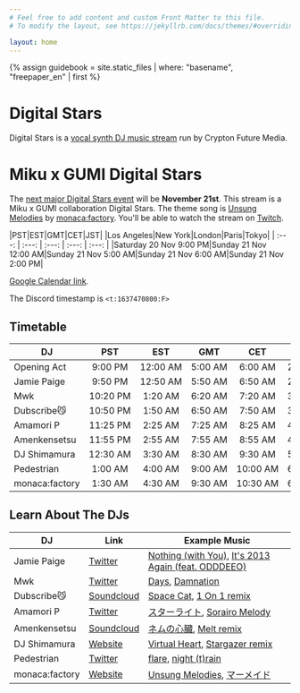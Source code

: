 ```yaml
---
# Feel free to add content and custom Front Matter to this file.
# To modify the layout, see https://jekyllrb.com/docs/themes/#overriding-theme-defaults

layout: home
---
```


{% assign guidebook = site.static_files | where: "basename", "freepaper_en" | first %}

# Digital Stars

Digital Stars is a [vocal synth DJ music
stream](https://digitalstars.club/hmds21/index.html) run by Crypton Future
Media.

# Miku x GUMI Digital Stars

The [next major Digital Stars
event](https://digitalstars.club/dsmg21/index_en.html) will be **November
21st**. This stream is a Miku x GUMI collaboration Digital Stars. The theme song
is [Unsung Melodies](https://www.youtube.com/watch?v=ohbSbLRJFeE) by
[monaca:factory](https://monacafactory.com). You'll be able to watch the stream
on [Twitch](https://www.twitch.tv/cfm_official).

|PST|EST|GMT|CET|JST|
|Los&nbsp;Angeles|New&nbsp;York|London|Paris|Tokyo|
| :---: | :---: | :---: | :---: | :---: |
|Saturday 20&nbsp;Nov 9:00&nbsp;PM|Sunday 21&nbsp;Nov 12:00&nbsp;AM|Sunday 21&nbsp;Nov 5:00&nbsp;AM|Sunday 21&nbsp;Nov 6:00&nbsp;AM|Sunday 21&nbsp;Nov 2:00&nbsp;PM|

[Google Calendar link](https://calendar.google.com/calendar/u/0/r/eventedit?text=Miku%20x%20GUMI%20Digital%20Stars&dates=20211121T050000Z/20211121T100000Z&ctz=Asia%2FTokyo).

The Discord timestamp is <code><t:1637470800:F></code>

## Timetable

|DJ|PST|EST|GMT|CET|JST|
|---| :---: | :---: | :---: | :---: | :---: |
|Opening Act|9:00&nbsp;PM|12:00&nbsp;AM|5:00&nbsp;AM|6:00&nbsp;AM|2:00&nbsp;PM|
|Jamie Paige|9:50&nbsp;PM|12:50&nbsp;AM|5:50&nbsp;AM|6:50&nbsp;AM|2:50&nbsp;PM|
|Mwk|10:20&nbsp;PM|1:20&nbsp;AM|6:20&nbsp;AM|7:20&nbsp;AM|3:20&nbsp;PM|
|Dubscribe😼|10:50&nbsp;PM|1:50&nbsp;AM|6:50&nbsp;AM|7:50&nbsp;AM|3:50&nbsp;PM|
|Amamori P|11:25&nbsp;PM|2:25&nbsp;AM|7:25&nbsp;AM|8:25&nbsp;AM|4:25&nbsp;PM|
|Amenkensetsu|11:55&nbsp;PM|2:55&nbsp;AM|7:55&nbsp;AM|8:55&nbsp;AM|4:55&nbsp;PM|
|DJ Shimamura|12:30&nbsp;AM|3:30&nbsp;AM|8:30&nbsp;AM|9:30&nbsp;AM|5:30&nbsp;PM|
|Pedestrian|1:00&nbsp;AM|4:00&nbsp;AM|9:00&nbsp;AM|10:00&nbsp;AM|6:00&nbsp;PM|
|monaca:factory|1:30&nbsp;AM|4:30&nbsp;AM|9:30&nbsp;AM|10:30&nbsp;AM|6:30&nbsp;PM|

## Learn About The DJs

|DJ|Link|Example Music|
|---|---|---|
|Jamie Paige|[Twitter](https://twitter.com/polyromantic)|[Nothing (with You)](https://jamiepaige.bandcamp.com/track/nothing-with-you), [It's 2013 Again (feat. ODDDEEO)](https://jamiepaige.bandcamp.com/track/its-2013-again-feat-oddeeo)|
|Mwk|[Twitter](https://twitter.com/Mwk_094)|[Days](https://www.youtube.com/watch?v=oVtTyLRSGmM), [Damnation](https://www.youtube.com/watch?v=gaUIJEjAVR4)|
|Dubscribe😼|[Soundcloud](https://soundcloud.com/dubscribe_produkt)|[Space Cat](https://soundcloud.com/dubscribe_produkt/space-cat?si=075432080b3947b1b197cd06b32e545a), [1 On 1 remix](https://soundcloud.com/dubscribe_produkt/1on1remix1?si=cf76abfd4cde437bafb8a23fab1d4784)|
|Amamori P|[Twitter](https://twitter.com/Amamori_P)|[スターライト](https://www.youtube.com/watch?v=DFy5V7ZWXS0), [Sorairo Melody](https://www.youtube.com/watch?v=woyoiboV2oM)|
|Amenkensetsu|[Soundcloud](https://soundcloud.com/amenkensetsu)|[ネムの心臓](https://www.youtube.com/watch?v=YauUjB2kO4o), [Melt remix](https://www.youtube.com/watch?v=y_tS0JCjeLs)|
|DJ Shimamura|[Website](http://www.djshimamura.com/)|[Virtual Heart](https://soundcloud.com/djshimamura/virtual-heart-produced-by-dj-shimamura?si=9e9705a9fc004c76bfdac978582e11c4), [Stargazer remix](https://soundcloud.com/djshimamura/p-light-feat-yukacco-stargazer?si=b42c9a2a310946de907d78bca756a205)|
|Pedestrian|[Twitter](https://twitter.com/tri_angl_e)|[flare](https://www.youtube.com/watch?v=q6KeXbtxYTo), [night (t)rain](https://www.youtube.com/watch?v=8UZ9sm_SL8U)|
|monaca:factory|[Website](https://monacafactory.com/)|[Unsung Melodies](https://www.youtube.com/watch?v=P82j5OIcUUU), [マーメイド](https://www.youtube.com/watch?v=3wM5Y7LoS7k)|
